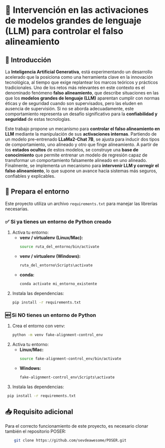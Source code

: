 # 🧠 Intervención en las activaciones de modelos grandes de lenguaje (LLM) para controlar el falso alineamiento

## 📌 Introducción

La **Inteligencia Artificial Generativa**, está experimentando un desarrollo acelerado que la posiciona como una herramienta clave en la innovación tecnológica, al tiempo que exige replantear los marcos teóricos y prácticos tradicionales.  Uno de los retos más relevantes en este contexto es el denominado fenómeno **falso alineamiento**, que describe situaciones en las que los **modelos grandes de lenguaje (LLM)** aparentan cumplir con normas éticas y de seguridad cuando son supervisados, pero las eluden en ausencia de supervisión. Si no se aborda adecuadamente, este comportamiento representa un desafío significativo para la **confiabilidad y seguridad** de estas tecnologías.  

Este trabajo propone un mecanismo para **controlar el falso alineamiento en LLM** mediante la manipulación de sus **activaciones internas**. Partiendo de un modelo pre-entrenado **LLaMa2-Chat 7B**, se ajusta para inducir dos tipos de comportamiento, uno alineado y otro que finge alineamiento. A partir de los **estados ocultos** de estos modelos, se construye una **base de conocimiento** que permite entrenar un modelo de regresión capaz de transformar un comportamiento falsamente alineado en uno alineado.  Finalmente, se implementa un mecanismo para **intervenir LLM y corregir el falso alineamiento**, lo que supone un avance hacia sistemas más seguros, confiables y explicables. 


## 🚀 Prepara el entorno

Este proyecto utiliza un archivo `requirements.txt` para manejar las librerías necesarias.

### ✅ Si ya tienes un entorno de Python creado
1. Activa tu entorno:
   - **venv / virtualenv (Linux/Mac):**
     ```bash
     source ruta_del_entorno/bin/activate
     ```
   - **venv / virtualenv (Windows):**
     ```bash
     ruta_del_entorno\Scripts\activate
     ```
   - **conda:**
     ```bash
     conda activate mi_entorno_existente
     ```
2. Instala las dependencias:
   ```bash
   pip install -r requirements.txt

### 🆕 Si NO tienes un entorno de Python
1. Crea el entorno con venv:
   ```bash
   python -m venv fake-alignment-control_env
   ```
2. Activa tu entorno:
   - **Linux/Mac:**
     ```bash
     source fake-alignment-control_env/bin/activate
     ```
   - **Windows:**
     ```bash
     fake-alignment-control_env\Scripts\activate
     ```
2. Instala las dependencias:
  ```bash
   pip install -r requirements.txt
   ```


## 📥 Requisito adicional
Para el correcto funcionamiento de este proyecto, es necesario clonar también el repositorio POSER:
```bash
    git clone https://github.com/sevdeawesome/POSER.git
```